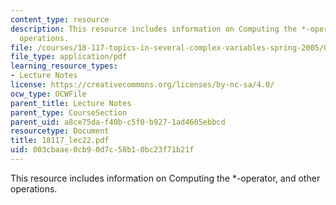 ```yaml
---
content_type: resource
description: This resource includes information on Computing the *-operator, and other
  operations.
file: /courses/18-117-topics-in-several-complex-variables-spring-2005/003cbaae0cb90d7c58b10bc23f71b21f_18117_lec22.pdf
file_type: application/pdf
learning_resource_types:
- Lecture Notes
license: https://creativecommons.org/licenses/by-nc-sa/4.0/
ocw_type: OCWFile
parent_title: Lecture Notes
parent_type: CourseSection
parent_uid: a8ce75da-f40b-c5f0-b927-1ad4605ebbcd
resourcetype: Document
title: 18117_lec22.pdf
uid: 003cbaae-0cb9-0d7c-58b1-0bc23f71b21f
---
```

This resource includes information on Computing the *-operator, and other operations.